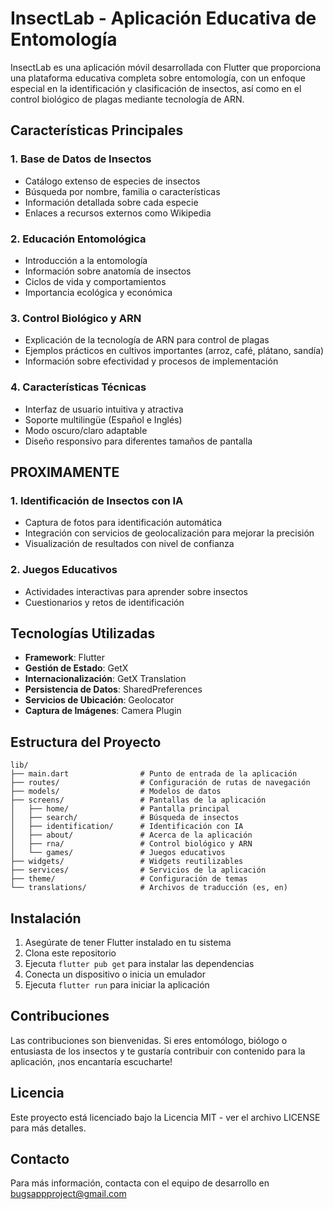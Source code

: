 # InsectLab - Aplicación Educativa de Entomología

InsectLab es una aplicación móvil desarrollada con Flutter que proporciona una plataforma educativa completa sobre entomología, con un enfoque especial en la identificación y clasificación de insectos, así como en el control biológico de plagas mediante tecnología de ARN.

## Características Principales

### 1. Base de Datos de Insectos
- Catálogo extenso de especies de insectos
- Búsqueda por nombre, familia o características
- Información detallada sobre cada especie
- Enlaces a recursos externos como Wikipedia

### 2. Educación Entomológica
- Introducción a la entomología
- Información sobre anatomía de insectos
- Ciclos de vida y comportamientos
- Importancia ecológica y económica

### 3. Control Biológico y ARN
- Explicación de la tecnología de ARN para control de plagas
- Ejemplos prácticos en cultivos importantes (arroz, café, plátano, sandía)
- Información sobre efectividad y procesos de implementación

### 4. Características Técnicas
- Interfaz de usuario intuitiva y atractiva
- Soporte multilingüe (Español e Inglés)
- Modo oscuro/claro adaptable
- Diseño responsivo para diferentes tamaños de pantalla

## PROXIMAMENTE

### 1. Identificación de Insectos con IA
- Captura de fotos para identificación automática
- Integración con servicios de geolocalización para mejorar la precisión
- Visualización de resultados con nivel de confianza

### 2. Juegos Educativos
- Actividades interactivas para aprender sobre insectos
- Cuestionarios y retos de identificación

## Tecnologías Utilizadas

- **Framework**: Flutter
- **Gestión de Estado**: GetX
- **Internacionalización**: GetX Translation
- **Persistencia de Datos**: SharedPreferences
- **Servicios de Ubicación**: Geolocator
- **Captura de Imágenes**: Camera Plugin

## Estructura del Proyecto

```
lib/
├── main.dart                # Punto de entrada de la aplicación
├── routes/                  # Configuración de rutas de navegación
├── models/                  # Modelos de datos
├── screens/                 # Pantallas de la aplicación
│   ├── home/                # Pantalla principal
│   ├── search/              # Búsqueda de insectos
│   ├── identification/      # Identificación con IA
│   ├── about/               # Acerca de la aplicación
│   ├── rna/                 # Control biológico y ARN
│   └── games/               # Juegos educativos
├── widgets/                 # Widgets reutilizables
├── services/                # Servicios de la aplicación
├── theme/                   # Configuración de temas
└── translations/            # Archivos de traducción (es, en)
```

## Instalación

1. Asegúrate de tener Flutter instalado en tu sistema
2. Clona este repositorio
3. Ejecuta `flutter pub get` para instalar las dependencias
4. Conecta un dispositivo o inicia un emulador
5. Ejecuta `flutter run` para iniciar la aplicación

## Contribuciones

Las contribuciones son bienvenidas. Si eres entomólogo, biólogo o entusiasta de los insectos y te gustaría contribuir con contenido para la aplicación, ¡nos encantaría escucharte!

## Licencia

Este proyecto está licenciado bajo la Licencia MIT - ver el archivo LICENSE para más detalles.

## Contacto

Para más información, contacta con el equipo de desarrollo en bugsappproject@gmail.com
